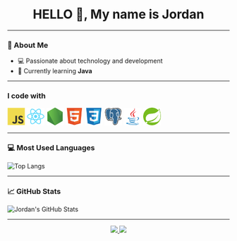 <h1 align="center">HELLO 👋, My name is Jordan</h1>

---

### 🧠 About Me
- 💻 Passionate about technology and development  
- 🌱 Currently learning **Java**  


---



###  I code with
<p align="left">
  <img src="https://raw.githubusercontent.com/devicons/devicon/master/icons/javascript/javascript-original.svg" width="40" height="40" />
  <img src="https://raw.githubusercontent.com/devicons/devicon/master/icons/react/react-original.svg" width="40" height="40" />
  <img src="https://raw.githubusercontent.com/devicons/devicon/master/icons/nodejs/nodejs-original.svg" width="40" height="40" />
  <img src="https://raw.githubusercontent.com/devicons/devicon/master/icons/html5/html5-original.svg" width="40" height="40" />
  <img src="https://raw.githubusercontent.com/devicons/devicon/master/icons/css3/css3-original.svg" width="40" height="40" />
  <img src="https://raw.githubusercontent.com/devicons/devicon/master/icons/postgresql/postgresql-original.svg" width="40" height="40" />
  <img src="https://raw.githubusercontent.com/devicons/devicon/master/icons/java/java-original.svg" width="40" height="40" />
  <img src="https://raw.githubusercontent.com/devicons/devicon/master/icons/spring/spring-original.svg" width="40" height="40" />
</p>


---

### 💻 Most Used Languages
![Top Langs](https://github-readme-stats.vercel.app/api/top-langs/?username=jordan-pinheiro&layout=compact&theme=tokyonight)

---

### 📈 GitHub Stats
![Jordan's GitHub Stats](https://github-readme-stats.vercel.app/api?username=jordan-pinheiro&show_icons=true&theme=tokyonight&count_private=true)

---

<p align="center">
  <a href="https://github.com/jordanpinheiro" target="_blank">
    <img src="https://img.shields.io/badge/GITHUB-black?style=for-the-badge&logo=github&logoColor=white" />
  </a>
  <a href="https://www.linkedin.com/in/jordan-pinheiro-235777258" target="_blank">
    <img src="https://img.shields.io/badge/LINKEDIN-blue?style=for-the-badge&logo=linkedin&logoColor=white" />
  </a>
</p>

